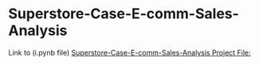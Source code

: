 # Superstore-Case-E-comm-Sales-Analysis

Link to (i.pynb file) <a href="https://colab.research.google.com/drive/14vtYiH3i3CWQviRLTFCcv4_aGdkUFXZU?usp=sharing">Superstore-Case-E-comm-Sales-Analysis Project File:</a>
